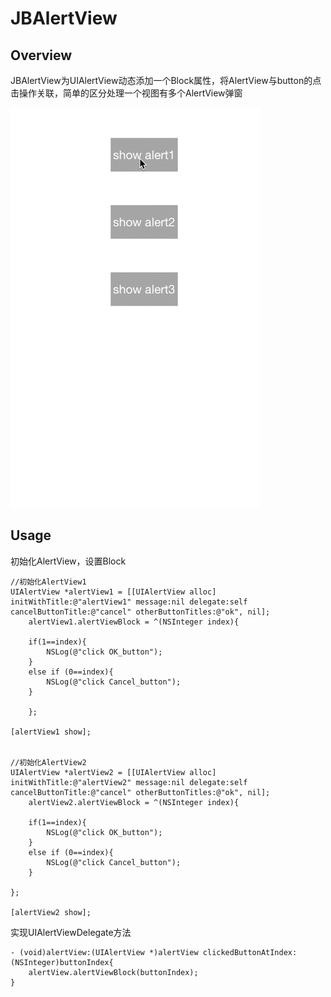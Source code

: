 JBAlertView
===================================

Overview
----------------------------------
JBAlertView为UIAlertView动态添加一个Block属性，将AlertView与button的点击操作关联，简单的区分处理一个视图有多个AlertView弹窗

![github](https://raw.githubusercontent.com/jaybinhe/JBAlertView/master/JBAlertView/screenshots/jb_alertview.gif)

Usage
----------------------------------
初始化AlertView，设置Block<br>
```
//初始化AlertView1
UIAlertView *alertView1 = [[UIAlertView alloc] initWithTitle:@"alertView1" message:nil delegate:self cancelButtonTitle:@"cancel" otherButtonTitles:@"ok", nil];
    alertView1.alertViewBlock = ^(NSInteger index){

    if(1==index){
        NSLog(@"click OK_button");
    }
    else if (0==index){
        NSLog(@"click Cancel_button");
    }

    };

[alertView1 show];


//初始化AlertView2
UIAlertView *alertView2 = [[UIAlertView alloc] initWithTitle:@"alertView2" message:nil delegate:self cancelButtonTitle:@"cancel" otherButtonTitles:@"ok", nil];
    alertView2.alertViewBlock = ^(NSInteger index){

    if(1==index){
        NSLog(@"click OK_button");
    }
    else if (0==index){
        NSLog(@"click Cancel_button");
    }

};

[alertView2 show];

``` 

实现UIAlertViewDelegate方法<br>
``` 
- (void)alertView:(UIAlertView *)alertView clickedButtonAtIndex:(NSInteger)buttonIndex{
    alertView.alertViewBlock(buttonIndex);
}

```

